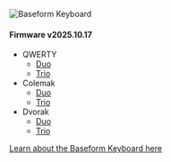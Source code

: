![Baseform Keyboard](https://posture.works/cdn-cgi/image/width=2048,height=1365,fit=crop,quality=80,format=auto,onerror=redirect,metadata=none/wp-content/uploads/2025/08/Cover-Creative-2.jpg)

<!-- FIRMWARE-LINKS:START - Do not edit below, this section is managed by CI -->
#### Firmware v2025.10.17
- QWERTY
  - [Duo](https://github.com/strangekbd66/baseform/releases/download/v2025.10.17/qwerty_duo-v2025.10.17.zip)
  - [Trio](https://github.com/strangekbd66/baseform/releases/download/v2025.10.17/qwerty_trio-v2025.10.17.zip)
- Colemak
  - [Duo](https://github.com/strangekbd66/baseform/releases/download/v2025.10.17/colemak_duo-v2025.10.17.zip)
  - [Trio](https://github.com/strangekbd66/baseform/releases/download/v2025.10.17/colemak_trio-v2025.10.17.zip)
- Dvorak
  - [Duo](https://github.com/strangekbd66/baseform/releases/download/v2025.10.17/dvorak_duo-v2025.10.17.zip)
  - [Trio](https://github.com/strangekbd66/baseform/releases/download/v2025.10.17/dvorak_trio-v2025.10.17.zip)

<!-- FIRMWARE-LINKS:END -->












[Learn about the Baseform Keyboard here](https://posture.works/baseform/)

